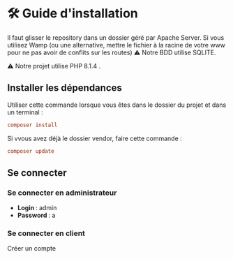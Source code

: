 # 🛠️ Guide d'installation

Il faut glisser le repository dans un dossier géré par Apache Server.
Si vous utilisez Wamp (ou une alternative, mettre le fichier à la racine de votre www pour ne pas avoir de conflits sur les routes)
⚠️ Notre BDD utilise SQLITE.

⚠️ Notre projet utilise PHP 8.1.4 . 

## Installer les dépendances

Utiliser cette commande lorsque vous êtes dans le dossier du projet et dans un terminal :

```ini
composer install
```	

Si vvous avez déjà le dossier vendor, faire cette commande :

```ini
composer update
```	

## Se connecter 

### Se connecter en administrateur

- <b> Login </b> : admin
- <b> Password </b> : a

### Se connecter en client

Créer un compte
